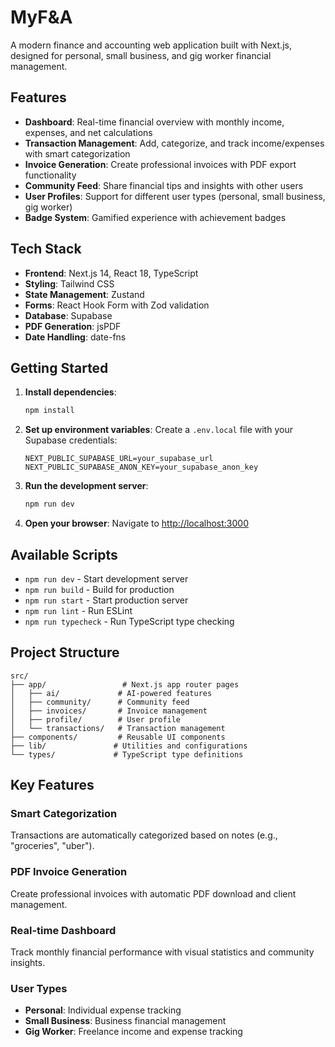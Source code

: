 # MyF&A

A modern finance and accounting web application built with Next.js, designed for personal, small business, and gig worker financial management.

## Features

- **Dashboard**: Real-time financial overview with monthly income, expenses, and net calculations
- **Transaction Management**: Add, categorize, and track income/expenses with smart categorization
- **Invoice Generation**: Create professional invoices with PDF export functionality
- **Community Feed**: Share financial tips and insights with other users
- **User Profiles**: Support for different user types (personal, small business, gig worker)
- **Badge System**: Gamified experience with achievement badges

## Tech Stack

- **Frontend**: Next.js 14, React 18, TypeScript
- **Styling**: Tailwind CSS
- **State Management**: Zustand
- **Forms**: React Hook Form with Zod validation
- **Database**: Supabase
- **PDF Generation**: jsPDF
- **Date Handling**: date-fns

## Getting Started

1. **Install dependencies**:
   ```bash
   npm install
   ```

2. **Set up environment variables**:
   Create a `.env.local` file with your Supabase credentials:
   ```
   NEXT_PUBLIC_SUPABASE_URL=your_supabase_url
   NEXT_PUBLIC_SUPABASE_ANON_KEY=your_supabase_anon_key
   ```

3. **Run the development server**:
   ```bash
   npm run dev
   ```

4. **Open your browser**:
   Navigate to [http://localhost:3000](http://localhost:3000)

## Available Scripts

- `npm run dev` - Start development server
- `npm run build` - Build for production
- `npm run start` - Start production server
- `npm run lint` - Run ESLint
- `npm run typecheck` - Run TypeScript type checking

## Project Structure

```
src/
├── app/                 # Next.js app router pages
│   ├── ai/             # AI-powered features
│   ├── community/      # Community feed
│   ├── invoices/       # Invoice management
│   ├── profile/        # User profile
│   └── transactions/   # Transaction management
├── components/         # Reusable UI components
├── lib/               # Utilities and configurations
└── types/             # TypeScript type definitions
```

## Key Features

### Smart Categorization
Transactions are automatically categorized based on notes (e.g., "groceries", "uber").

### PDF Invoice Generation
Create professional invoices with automatic PDF download and client management.

### Real-time Dashboard
Track monthly financial performance with visual statistics and community insights.

### User Types
- **Personal**: Individual expense tracking
- **Small Business**: Business financial management
- **Gig Worker**: Freelance income and expense tracking
